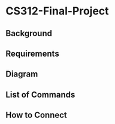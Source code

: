 # CS312-Final-Project

## Background

## Requirements

## Diagram

## List of Commands

## How to Connect
